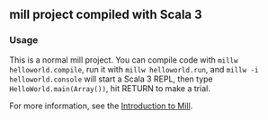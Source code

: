 ## mill project compiled with Scala 3

### Usage

This is a normal mill project. You can compile code with `millw helloworld.compile`, run it with `millw helloworld.run`, and `millw -i helloworld.console` will start a Scala 3 REPL, then type `HelloWorld.main(Array())`, hit RETURN to make a trial.

For more information, see the
[Introduction to Mill](https://com-lihaoyi.github.io/mill/mill/Intro_to_Mill.html).

